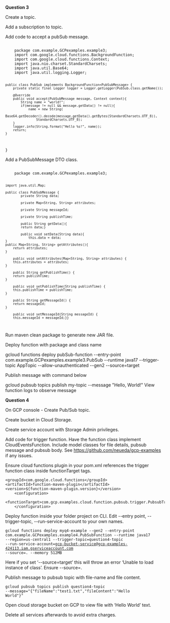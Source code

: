 <b>Question 3</b>

Create a topic.

Add a subscription to topic.

Add code to accept a pubSub message. 

<code>
	package com.example.GCPexamples.example3;
	import com.google.cloud.functions.BackgroundFunction;
  	import com.google.cloud.functions.Context;
  	import java.nio.charset.StandardCharsets;
  	import java.util.Base64;
  	import java.util.logging.Logger;
  
  	public class PubSub implements BackgroundFunction<PubSubMessage> {
    	private static final Logger logger = Logger.getLogger(PubSub.class.getName());

    	@Override
    	public void accept(PubSubMessage message, Context context){
        	String name = "world!";
        	if(message != null && message.getData() != null){
	            name = new String(
                    Base64.getDecoder().decode(message.getData().getBytes(StandardCharsets.UTF_8)),
                    StandardCharsets.UTF_8);
        }
        logger.info(String.format("Hello %s!", name));
        return;
    }
}
</code>

Add a PubSubMessage DTO class. 


<code>
	package com.example.GCPexamples.example3;

	import java.util.Map;

	public class PubSubMessage {
    		private String data;

    		private Map<String, String> attributes;

    		private String messageId;

    		private String publishTime;

    		public String getData(){
        	return data;}

    		public void setData(String data){
        		this.data = data;
    }
	public Map<String, String> getAttributes(){
        return attributes;
    }

    	public void setAttributes(Map<String, String> attributes) {
        this.attributes = attributes;
    }

    	public String getPublishTime() {
        return publishTime;
    }

    	public void setPublishTime(String publishTime) {
        this.publishTime = publishTime;
    }

    	public String getMessageId() {
        return messageId;
    }

    	public void setMessageId(String messageId) {
        this.messageId = messageId;}}
</code>

Run maven clean package to generate new JAR file.

Deploy function with package and class name 



gcloud functions deploy pubSub-function 
--entry-point com.example.GCPexamples.example3.PubSub 
--runtime java17 
--trigger-topic AppTopic 
--allow-unauthenticated 
--gen2 
--source=target
 
Publish message with command below 



gcloud pubsub topics publish my-topic --message "Hello, World!"
View function logs to observe message



<b>Question 4</b>

On GCP console - Create Pub/Sub topic.

Create bucket in Cloud Storage.

Create service account with Storage Admin privileges.

Add code for trigger function. Have the function class implement CloudEventsFunction. Include model classes for file details, pubsub message and pubsub body. See https://github.com/neueda/gcp-examples if any issues.

Ensure cloud functions plugin in your pom.xml references the trigger function class inside functionTarget tags.

	<groupId>com.google.cloud.functions</groupId>
	<artifactId>function-maven-plugin</artifactId>
	<version>${function-maven-plugin.version}</version>
		<configuration>
			<functionTarget>com.gcp.examples.cloud.function.pubsub.trigger.PubsubTriggerFunction</functionTarget>
		</configuration>

Deploy function inside your folder project on CLI.
Edit --entry point, --trigger-topic, --run-service-account to your own names.

<code>gcloud functions deploy myq4-example --gen2 --entry-point com.example.GCPexamples.example4.PubSubFunction --runtime java17 --region=us-central1 --trigger-topic=question4-topic --run-service-account=gcp-bucket-service@gcp-examples-424113.iam.gserviceaccount.com --source=. --memory 512MB</code>

Here if you set ‘--source=target’ this will throw an error ‘Unable to load instance of class’. Ensure --source=.

Publish message to pubsub topic with file-name and file content.


<code>gcloud pubsub topics publish question4-topic --message="{\"fileName\":\"test1.txt\",\"fileContent\":\"Hello World\"}"</code>

Open cloud storage bucket on GCP to view file with ‘Hello World’ text.

Delete all services afterwards to avoid extra charges.
